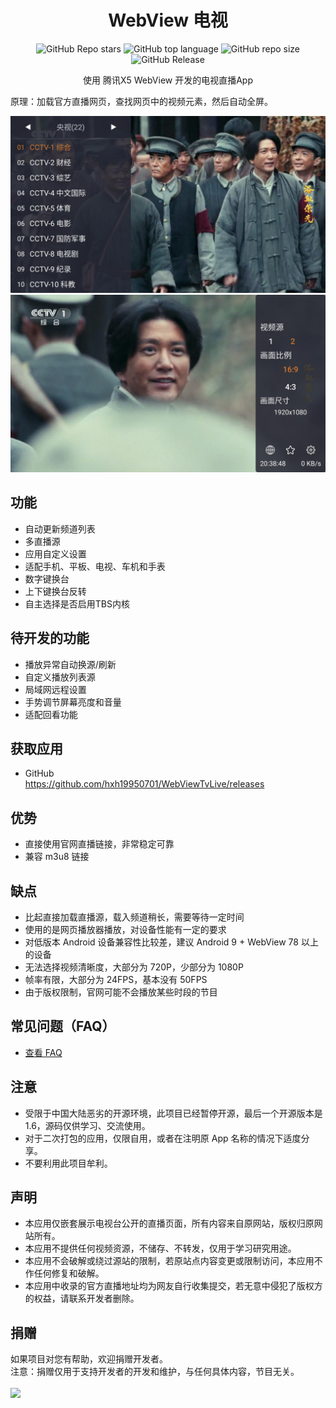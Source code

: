 <div align="center">
    <h1>WebView 电视</h1>
<div align="center">

![GitHub Repo stars](https://img.shields.io/github/stars/hxh19950701/WebViewTvLive)
![GitHub top language](https://img.shields.io/github/languages/top/hxh19950701/WebViewTvLive)
![GitHub repo size](https://img.shields.io/github/repo-size/hxh19950701/WebViewTvLive)
![GitHub Release](https://img.shields.io/github/v/release/hxh19950701/WebViewTvLive)

</div>
    <p>使用 腾讯X5 WebView 开发的电视直播App</p>
</div>
    <p>原理：加载官方直播网页，查找网页中的视频元素，然后自动全屏。</p>

    
<img src="./images/image_9.jpg"/>
<br/>
<img src="./images/image_10.jpg"/>


## 功能

- 自动更新频道列表
- 多直播源
- 应用自定义设置
- 适配手机、平板、电视、车机和手表
- 数字键换台
- 上下键换台反转
- 自主选择是否启用TBS内核

## 待开发的功能
- 播放异常自动换源/刷新
- 自定义播放列表源
- 局域网远程设置
- 手势调节屏幕亮度和音量
- 适配回看功能

## 获取应用
- GitHub <br>
https://github.com/hxh19950701/WebViewTvLive/releases <br>

## 优势
- 直接使用官网直播链接，非常稳定可靠
- 兼容 m3u8 链接

## 缺点
- 比起直接加载直播源，载入频道稍长，需要等待一定时间
- 使用的是网页播放器播放，对设备性能有一定的要求
- 对低版本 Android 设备兼容性比较差，建议 Android 9 + WebView 78 以上的设备
- 无法选择视频清晰度，大部分为 720P，少部分为 1080P
- 帧率有限，大部分为 24FPS，基本没有 50FPS
- 由于版权限制，官网可能不会播放某些时段的节目

## 常见问题（FAQ）
- [查看 FAQ](FAQ.md)

## 注意
- 受限于中国大陆恶劣的开源环境，此项目已经暂停开源，最后一个开源版本是 1.6，源码仅供学习、交流使用。<br/>
- 对于二次打包的应用，仅限自用，或者在注明原 App 名称的情况下适度分享。<br/>
- 不要利用此项目牟利。<br/>

## 声明
- 本应用仅嵌套展示电视台公开的直播页面，所有内容来自原网站，版权归原网站所有。
- 本应用不提供任何视频资源，不储存、不转发，仅用于学习研究用途。
- 本应用不会破解或绕过源站的限制，若原站点内容变更或限制访问，本应用不作任何修复和破解。
- 本应用中收录的官方直播地址均为网友自行收集提交，若无意中侵犯了版权方的权益，请联系开发者删除。<br/>

## 捐赠
如果项目对您有帮助，欢迎捐赠开发者。<br/>
注意：捐赠仅用于支持开发者的开发和维护，与任何具体内容，节目无关。<br/>
<br/>
<img src="./images/image_5.png"/>